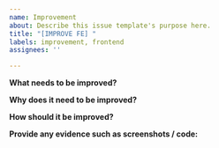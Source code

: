 ```yaml
---
name: Improvement
about: Describe this issue template's purpose here.
title: "[IMPROVE FE] "
labels: improvement, frontend
assignees: ''

---
```


**What needs to be improved?**


**Why does it need to be improved?**


**How should it be improved?**


**Provide any evidence such as screenshots / code:**
